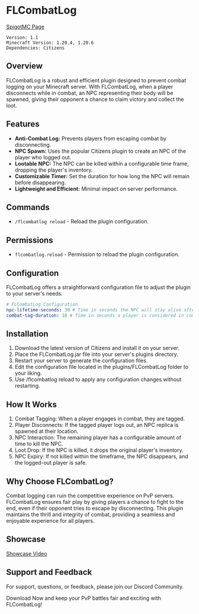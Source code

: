# **FLCombatLog**

[SpigotMC Page](https://www.spigotmc.org/resources/flcombatlog.118428/)
```
Version: 1.1
Minecraft Version: 1.20.4, 1.20.6
Dependencies: Citizens
```

## **Overview**
FLCombatLog is a robust and efficient plugin designed to prevent combat logging on your Minecraft server. With FLCombatLog, when a player disconnects while in combat, an NPC representing their body will be spawned, giving their opponent a chance to claim victory and collect the loot.

## **Features**
- **Anti-Combat Log:** Prevents players from escaping combat by disconnecting.
- **NPC Spawn:** Uses the popular Citizens plugin to create an NPC of the player who logged out.
- **Lootable NPC:** The NPC can be killed within a configurable time frame, dropping the player's inventory.
- **Customizable Timer:** Set the duration for how long the NPC will remain before disappearing.
- **Lightweight and Efficient:** Minimal impact on server performance.

## **Commands**
- `/flcombatlog reload` - Reload the plugin configuration.

## **Permissions**
- `flcombatlog.reload` - Permission to reload the plugin configuration.

## **Configuration**
FLCombatLog offers a straightforward configuration file to adjust the plugin to your server's needs.

```yaml
# FLCombatLog Configuration
npc-lifetime-seconds: 30 # Time in seconds the NPC will stay alive after a player logs out.
combat-tag-duration: 10 # Time in seconds a player is considered in combat after taking damage.
```

## **Installation**

1. Download the latest version of Citizens and install it on your server.
2. Place the FLCombatLog.jar file into your server's plugins directory.
3. Restart your server to generate the configuration files.
4. Edit the configuration file located in the plugins/FLCombatLog folder to your liking.
5. Use /flcombatlog reload to apply any configuration changes without restarting.

## **How It Works**

1. Combat Tagging: When a player engages in combat, they are tagged.
2. Player Disconnects: If the tagged player logs out, an NPC replica is spawned at their location.
3. NPC Interaction: The remaining player has a configurable amount of time to kill the NPC.
4. Loot Drop: If the NPC is killed, it drops the original player's inventory.
5. NPC Expiry: If not killed within the timeframe, the NPC disappears, and the logged-out player is safe.

## **Why Choose FLCombatLog?**

Combat logging can ruin the competitive experience on PvP servers. FLCombatLog ensures fair play by giving players a chance to fight to the end, even if their opponent tries to escape by disconnecting. This plugin maintains the thrill and integrity of combat, providing a seamless and enjoyable experience for all players.

## **Showcase**
[Showcase Video](https://www.youtube.com/watch?v=yiPbv_6Wavs)

## **Support and Feedback**
For support, questions, or feedback, please join our Discord Community.

Download Now and keep your PvP battles fair and exciting with FLCombatLog!
